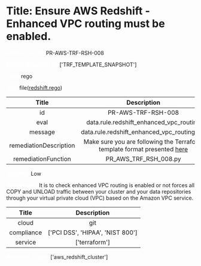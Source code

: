 



# Title: Ensure AWS Redshift - Enhanced VPC routing must be enabled.


***<font color="white">Master Test Id:</font>*** PR-AWS-TRF-RSH-008

***<font color="white">Master Snapshot Id:</font>*** ['TRF_TEMPLATE_SNAPSHOT']

***<font color="white">type:</font>*** rego

***<font color="white">rule:</font>*** file([redshift.rego])  
  
  
  
  

|Title|Description|
| :---: | :---: |
|id|PR-AWS-TRF-RSH-008|
|eval|data.rule.redshift_enhanced_vpc_routing|
|message|data.rule.redshift_enhanced_vpc_routing_err|
|remediationDescription|Make sure you are following the Terraform template format presented <a href='https://registry.terraform.io/providers/hashicorp/aws/latest/docs/resources/redshift_cluster' target='_blank'>here</a>|
|remediationFunction|PR_AWS_TRF_RSH_008.py|


***<font color="white">Severity:</font>*** Low

***<font color="white">Description:</font>*** It is to check enhanced VPC routing is enabled or not forces all COPY and UNLOAD traffic between your cluster and your data repositories through your virtual private cloud (VPC) based on the Amazon VPC service.  
  
  

|Title|Description|
| :---: | :---: |
|cloud|git|
|compliance|['PCI DSS', 'HIPAA', 'NIST 800']|
|service|['terraform']|


***<font color="white">Resource Types:</font>*** ['aws_redshift_cluster']


[redshift.rego]: https://github.com/prancer-io/prancer-compliance-test/tree/master/aws/terraform/redshift.rego
